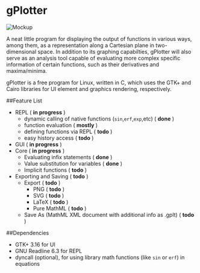 gPlotter
========

![Mockup](mockups/mockup.png "Current design for gPlotter")

A neat little program for displaying the output of functions in various ways, among them, as a representation along a Cartesian plane in two-dimensional space. In addition to its graphing capabilties, gPlotter will also serve as an analysis tool capable of evaluating more complex specific information of certain functions, such as their derivatives and maxima/minima.

gPlotter is a free program for Linux, written in C, which uses the GTK+ and Cairo libraries for UI element and graphics rendering, respectively.

##Feature List
* REPL ( **in progress** )
  - dynamic calling of native functions (`sin`,`erf`,`exp`,etc) ( **done** )
  - function evaluation ( **mostly** )
  - defining functions via REPL ( **todo** )
  - easy history access ( **todo** )
* GUI ( **in progress** )
* Core ( **in progress** )
  - Evaluating infix statements ( **done** )
  - Value substitution for variables ( **done** )
  - Implicit functions ( **todo** )
* Exporting and Saving ( **todo** )
  - Export ( **todo** )
    - PNG ( **todo** )
    - SVG ( **todo** )
    - LaTeX ( **todo** )
    - Pure MathML ( **todo** )
  - Save As (MathML XML document with additional info as .gplt) ( **todo** )

##Dependencies
- GTK+ 3.16 for UI
- GNU Readline 6.3 for REPL
- dyncall (optional), for using library math functions (like `sin` or `erf`) in equations
